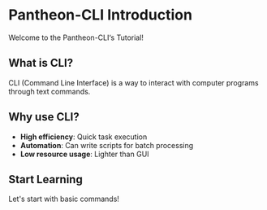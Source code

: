 # Pantheon-CLI Introduction

Welcome to the Pantheon-CLI‘s Tutorial!

## What is CLI?

CLI (Command Line Interface) is a way to interact with computer programs through text commands.

## Why use CLI?

- **High efficiency**: Quick task execution
- **Automation**: Can write scripts for batch processing
- **Low resource usage**: Lighter than GUI

## Start Learning

Let's start with basic commands!